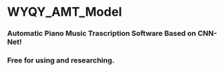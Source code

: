 # WYQY_AMT_Model
### Automatic Piano Music Trascription Software Based on CNN-Net!
### Free for using and researching.
